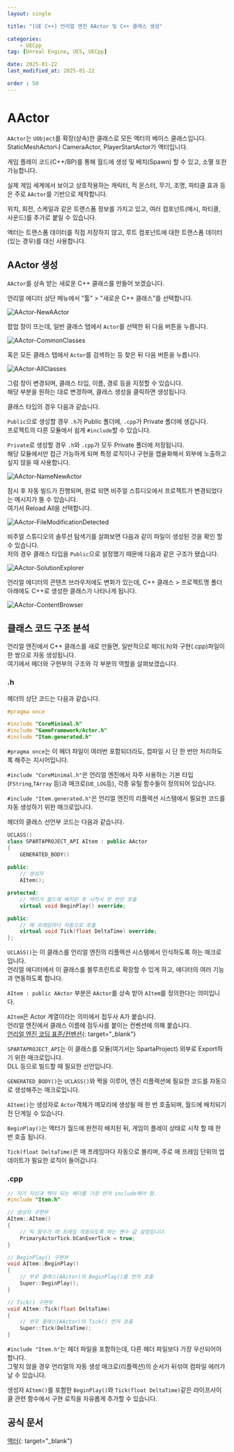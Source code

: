 ```yaml
---
layout: single

title: "[UE C++] 언리얼 엔진 AActor 및 C++ 클래스 생성"

categories:
    - UECpp
tag: [Unreal Engine, UE5, UECpp]

date: 2025-01-22
last_modified_at: 2025-01-22

order : 50
---
```


# AActor

`AActor`는 `UObject`를 확장(상속)한 클래스로 모든 액터의 베이스 클래스입니다.  
StaticMeshActor나 CameraActor, PlayerStartActor가 액터입니다.

게임 플레이 코드(C++/BP)를 통해 월드에 생성 및 배치(Spawn) 할 수 있고, 소멸 또한 가능합니다.

실제 게임 세계에서 보이고 상호작용하는 캐릭터, 적 몬스터, 무기, 조명, 파티클 효과 등은 주로 `AActor`를 기반으로 제작합니다.

위치, 회전, 스케일과 같은 트랜스폼 정보를 가지고 있고, 여러 컴포넌트(메시, 파티클, 사운드)를 추가로 붙일 수 있습니다.

액터는 트랜스폼 데이터를 직접 저장하지 않고, 루트 컴포넌트에 대한 트랜스폼 데이터(있는 경우)를 대신 사용합니다.

## AActor 생성

`AActor`를 상속 받는 새로운 C++ 클래스를 만들어 보겠습니다.

언리얼 에디터 상단 메뉴에서 "툴" > "새로운 C++ 클래스"를 선택합니다.

![AActor-NewAActor]({{site.url}}/images/ue5/uecpp/2025-01-22-AActor/AActor-NewAActor.PNG)

팝업 창이 뜨는데, 일반 클래스 탭에서 `Actor`를 선택한 뒤 다음 버튼을 누릅니다.

![AActor-CommonClasses]({{site.url}}/images/ue5/uecpp/2025-01-22-AActor/AActor-CommonClasses.PNG)

혹은 모든 클래스 탭에서 `Actor`를 검색하는 등 찾은 뒤 다음 버튼을 누릅니다.

![AActor-AllClasses]({{site.url}}/images/ue5/uecpp/2025-01-22-AActor/AActor-AllClasses.PNG)

그럼 창이 변경되며, 클래스 타입, 이름, 경로 등을 지정할 수 있습니다.  
해당 부분을 원하는 대로 변경하며, 클래스 생성을 클릭하면 생성됩니다.

클래스 타입의 경우 다음과 같습니다.

`Public`으로 생성할 경우 `.h`가 Public 폴더에, `.cpp`가 Private 폴더에 생깁니다.  
프로젝트의 다른 모듈에서 쉽게 `#include`할 수 있습니다.

`Private`로 생성할 경우 `.h`와 `.cpp`가 모두 Private 폴더에 저장됩니다.  
해당 모듈에서만 접근 가능하게 되며 특정 로직이나 구현을 캡슐화해서 외부에 노출하고 싶지 않을 때 사용합니다.

![AActor-NameNewActor]({{site.url}}/images/ue5/uecpp/2025-01-22-AActor/AActor-NameNewActor.PNG)

잠시 후 자동 빌드가 진행되며, 완료 되면 비주얼 스튜디오에서 프로젝트가 변경되었다는 메시지가 뜰 수 있습니다.  
여기서 Reload All을 선택합니다.

![AActor-FileModificationDetected]({{site.url}}/images/ue5/uecpp/2025-01-22-AActor/AActor-FileModificationDetected.PNG)

비주얼 스튜디오의 솔루션 탐색기를 살펴보면 다음과 같이 파일이 생성된 것을 확인 할 수 있습니다.  
저의 경우 클래스 타입을 `Public`으로 설정했기 때문에 다음과 같은 구조가 됐습니다.

![AActor-SolutionExplorer]({{site.url}}/images/ue5/uecpp/2025-01-22-AActor/AActor-SolutionExplorer.PNG)

언리얼 에디터의 콘텐츠 브라우저에도 변화가 있는데, C++ 클래스 > 프로젝트명 폴더 아래에도 C++로 생성한 클래스가 나타나게 됩니다.

![AActor-ContentBrowser]({{site.url}}/images/ue5/uecpp/2025-01-22-AActor/AActor-ContentBrowser.PNG)

## 클래스 코드 구조 분석

언리얼 엔진에서 C++ 클래스를 새로 만들면, 일반적으로 헤더(.h)와 구현(.cpp)파일이 한 쌍으로 자동 생성됩니다.  
여기에서 헤더와 구현부의 구조와 각 부분의 역할을 살펴보겠습니다.

### .h

헤더의 상단 코드는 다음과 같습니다.

```cpp
#pragma once

#include "CoreMinimal.h"
#include "GameFramework/Actor.h"
#include "Item.generated.h"
```

`#pragma once`는 이 헤더 파일이 여러번 포함되더라도, 컴파일 시 단 한 번만 처리하도록 해주는 지시어입니다.

`#include "CoreMinimal.h"`은 언리얼 엔진에서 자주 사용하는 기본 타입(`FString`,`TArray` 등)과 매크로(`UE_LOG`등), 각종 유틸 함수들이 정의되어 있습니다.

`#include "Item.generated.h"`은 언리얼 엔진의 리플렉션 시스템에서 필요한 코드를 자동 생성하기 위한 매크로입니다.

헤더의 클래스 선언부 코드는 다음과 같습니다.

```cpp
UCLASS()
class SPARTAPROJECT_API AItem : public AActor
{
	GENERATED_BODY()
	
public:	
	// 생성자
	AItem();

protected:
	// 액터가 월드에 배치된 후 시작시 한 번만 호출
	virtual void BeginPlay() override;

public:	
	// 매 프레임마다 자동으로 호출
	virtual void Tick(float DeltaTime) override;
};
```

`UCLASS()`는 이 클래스를 언리얼 엔진의 리플렉션 시스템에서 인식하도록 하는 매크로입니다.  
언리얼 에디터에서 이 클래스를 블루프린트로 확장할 수 있게 하고, 에디터의 여러 기능과 연동하도록 합니다.

`AItem : public AActor` 부분은 `AActor`를 상속 받아 `AItem`를 정의한다는 의미입니다.

`AItem`은 Actor 계열이라는 의미에서 접두사 A가 붙습니다.  
언리얼 엔진에서 클래스 이름에 점두사를 붙이는 컨벤션에 의해 붙습니다.  
[언리얼 엔진 코딩 표준/컨벤션](https://dev.epicgames.com/documentation/ko-kr/unreal-engine/epic-cplusplus-coding-standard-for-unreal-engine){: target="_blank"}

`SPARTAPROJECT_API`는 이 클래스를 모듈(여기서는 SpartaProject) 외부로 Export하기 위한 매크로입니다.  
DLL 등으로 빌드할 때 필요한 선언입니다.

`GENERATED_BODY()`는 `UCLASS()`와 짝을 이루어, 엔진 리플렉션에 필요한 코드를 자동으로 생성해주는 매크로입니다.

`AItem()`는 생성자로 `Actor`객체가 메모리에 생성될 때 한 번 호출되며, 월드에 배치되기 전 단계일 수 있습니다.

`BeginPlay()`는 액터가 월드에 완전히 배치된 뒤, 게임이 플레이 상태로 시작 할 때 한 번 호출 됩니다.

`Tick(float DeltaTime)`은 매 프레임마다 자동으로 불리며, 주로 매 프레임 단위의 업데이트가 필요한 로직이 들어갑니다.

### .cpp

```cpp
// 자기 자신과 짝이 되는 헤더를 가장 먼저 include해야 함.
#include "Item.h"

// 생성자 구현부
AItem::AItem()
{
 	// 틱 함수가 매 프레임 작동되도록 하는 변수 값 설정입니다.
	PrimaryActorTick.bCanEverTick = true;
}

// BeginPlay() 구현부
void AItem::BeginPlay()
{
    // 부모 클래스(AActor)의 BeginPlay()를 먼저 호출
	Super::BeginPlay();
}

// Tick() 구현부
void AItem::Tick(float DeltaTime)
{
    // 부모 클래스(AActor)의 Tick() 먼저 호출
	Super::Tick(DeltaTime);
}
```

`#include "Item.h"`는 헤더 파일을 포함하는데, 다른 헤더 파일보다 가장 우선되어야 합니다.  
그렇지 않을 경우 언리얼의 자동 생성 매크로(리플렉션)의 순서가 뒤섞여 컴파일 에러가 날 수 있습니다.

생성자 `AItem()`를 포함한 `BeginPlay()`와 `Tick(float DeltaTime)`같은 라이프사이클 관련 함수에서 구현 로직을 자유롭게 추가할 수 있습니다.

## 공식 문서

[액터](https://dev.epicgames.com/documentation/ko-kr/unreal-engine/actors-in-unreal-engine){: target="_blank"}